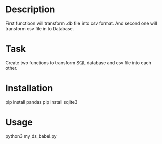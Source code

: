 # Description
First functioon will transform .db file into csv format. And second one will transform csv file in to Database.

# Task
Create two functions to transform SQL database and csv file into each other.

# Installation
pip install pandas
pip install sqlite3

# Usage
python3 my_ds_babel.py